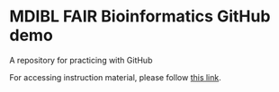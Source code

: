 # MDIBL FAIR Bioinformatics GitHub demo

A repository for practicing with GitHub

For accessing instruction material, please follow [this link](https://github.com/jaclyn-taroni/2022-mdibl-fair/).
